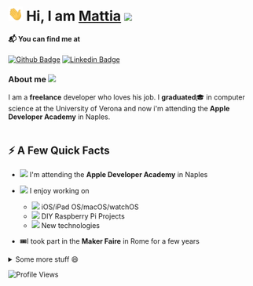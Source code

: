 

<h1> <img src="https://raw.githubusercontent.com/ABSphreak/ABSphreak/master/gifs/Hi.gif" width="30px"> Hi, I am <a href="https://github.com/MattiaFochesato">Mattia</a> <img src="https://emojis.slackmojis.com/emojis/images/1463614042/443/verified.png?1463614042" width="30px"></h1>
</h1>

#### 📬 You can find me at
[![Github Badge](http://img.shields.io/badge/-Github-black?style=flat-square&logo=github&link=https://github.com/MattiaFochesato/)](https://github.com/MattiaFochesato/) 
[![Linkedin Badge](https://img.shields.io/badge/-LinkedIn-blue?style=flat-square&logo=Linkedin&logoColor=white&link=https://www.linkedin.com/in/mattia-fochesato-9b2091126/)](https://www.linkedin.com/in/mattia-fochesato-9b2091126/)





### About me  <img src="https://emojis.slackmojis.com/emojis/images/1563481443/6027/meow_wow.png?1563481443" width="20"> 
I am a **freelance** developer who loves his job. I **graduated**🎓 in computer science at the University of Verona and now i'm attending the **Apple Developer Academy** in Naples.<br/><br/>




## ⚡️ A Few Quick Facts

- <img src="https://emojis.slackmojis.com/emojis/images/1450319442/24/appleinc.png?1450319442" width="20"> I'm attending the **Apple Developer Academy** in Naples
- <img src="https://media.giphy.com/media/WUlplcMpOCEmTGBtBW/giphy.gif" width="30">  I enjoy working on
  - <img src="https://emojis.slackmojis.com/emojis/images/1536476349/4627/ios.png?1536476349" width="20"> iOS/iPad OS/macOS/watchOS
  - <img src="https://emojis.slackmojis.com/emojis/images/1450738434/245/raspberry_pi.png?1450738434" width="20"> DIY Raspberry Pi Projects
  - <img src="https://emojis.slackmojis.com/emojis/images/1585816938/8439/new.gif?1585816938" width="20"> New technologies

- 🎟I took part in the **Maker Faire** in Rome for a few years



<details>
  <summary>Some more stuff 😄</summary>
  
### 🖥️ My Setup
<img src="https://img.shields.io/badge/Apple-MacBook_Pro_2019-999999?style=for-the-badge&logo=apple&logoColor=white"> <img src="https://img.shields.io/badge/Apple-MacBook_Pro_M1-999999?style=for-the-badge&logo=apple&logoColor=white"> <img src="https://img.shields.io/badge/Chrome-555555.svg?&style=for-the-badge&logo=google-chrome&logoColor=FABC0C"> <img src="https://img.shields.io/badge/Xcode-555555?style=for-the-badge&logo=xcode&logoColor=007ACC"> <img src="https://img.shields.io/badge/VS Code-555555?style=for-the-badge&logo=visual-studio-code&logoColor=007ACC"> <img src="https://img.shields.io/badge/Terminal-555555.svg?&style=for-the-badge&logo=powershell&logoColor=white"> <img src="https://img.shields.io/badge/Telegram-555555?style=for-the-badge&logo=telegram&logoColor=007ACC"> <img src="https://img.shields.io/badge/Spotify-555555.svg?&style=for-the-badge&logo=spotify&logoColor=1ED760"> 

### ⚙️ Some Tool and Tech I use
<code><img height="30" src="https://raw.githubusercontent.com/github/explore/80688e429a7d4ef2fca1e82350fe8e3517d3494d/topics/swift/swift.png"></code>
<code><img height="30" src="https://avatars0.githubusercontent.com/u/1525981?s=200&v=4"></code>
<code><img height="30" src="https://raw.githubusercontent.com/github/explore/80688e429a7d4ef2fca1e82350fe8e3517d3494d/topics/javascript/javascript.png"></code>
<code><img height="30" src="https://raw.githubusercontent.com/github/explore/80688e429a7d4ef2fca1e82350fe8e3517d3494d/topics/html/html.png"></code>
<code><img height="30" src="https://avatars3.githubusercontent.com/u/18133?s=200&v=4"></code>
<code><img height="30" src="https://raw.githubusercontent.com/github/explore/80688e429a7d4ef2fca1e82350fe8e3517d3494d/topics/raspberry-pi/raspberry-pi.png"></code>
  
</details>



![Profile Views](https://komarev.com/ghpvc/?username=MattiaFochesato)
